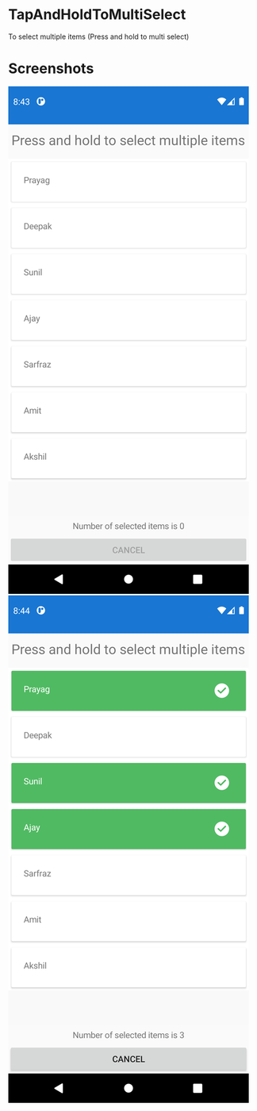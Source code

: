 # TapAndHoldToMultiSelect
To select multiple items (Press and hold to multi select)

# Screenshots
![](https://github.com/PrayagMisal/TapAndHoldToMultiSelect/blob/master/1.png)
![](https://github.com/PrayagMisal/TapAndHoldToMultiSelect/blob/master/2.png)
